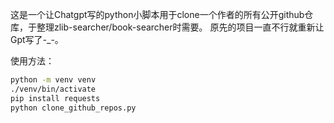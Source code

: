 这是一个让Chatgpt写的python小脚本用于clone一个作者的所有公开github仓库，于整理zlib-searcher/book-searcher时需要。
原先的项目一直不行就重新让Gpt写了-_-。

使用方法：

```bash
python -m venv venv 
./venv/bin/activate
pip install requests
python clone_github_repos.py
```





